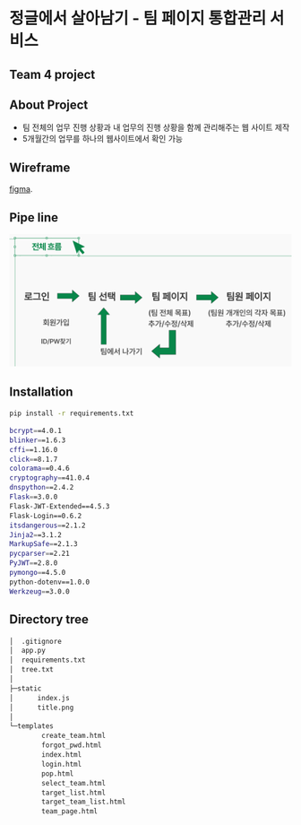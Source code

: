 # 정글에서 살아남기 - 팀 페이지 통합관리 서비스
## Team 4 project

## About Project
* 팀 전체의 업무 진행 상황과 내 업무의 진행 상황을 함께 관리해주는 웹 사이트 제작
* 5개월간의 업무를 하나의 웹사이트에서 확인 가능

## Wireframe 
[figma](https://www.figma.com/file/PN81WhfIARYKsArRyWvNYI/team4_project1?type=design&node-id=60%3A371&mode=design&t=7TfrQ7EF48WU8rlZ-1).

## Pipe line
![Pipe_line](./README_resource/1.png)

## Installation
```bash
pip install -r requirements.txt
```
```bash
bcrypt==4.0.1
blinker==1.6.3
cffi==1.16.0
click==8.1.7
colorama==0.4.6
cryptography==41.0.4
dnspython==2.4.2
Flask==3.0.0
Flask-JWT-Extended==4.5.3
Flask-Login==0.6.2
itsdangerous==2.1.2
Jinja2==3.1.2
MarkupSafe==2.1.3
pycparser==2.21
PyJWT==2.8.0
pymongo==4.5.0
python-dotenv==1.0.0
Werkzeug==3.0.0
```

## Directory tree
```bash
│  .gitignore
│  app.py
│  requirements.txt
│  tree.txt
│  
├─static
│      index.js
│      title.png
│      
└─templates
        create_team.html
        forgot_pwd.html
        index.html
        login.html
        pop.html
        select_team.html
        target_list.html
        target_team_list.html
        team_page.html
```
